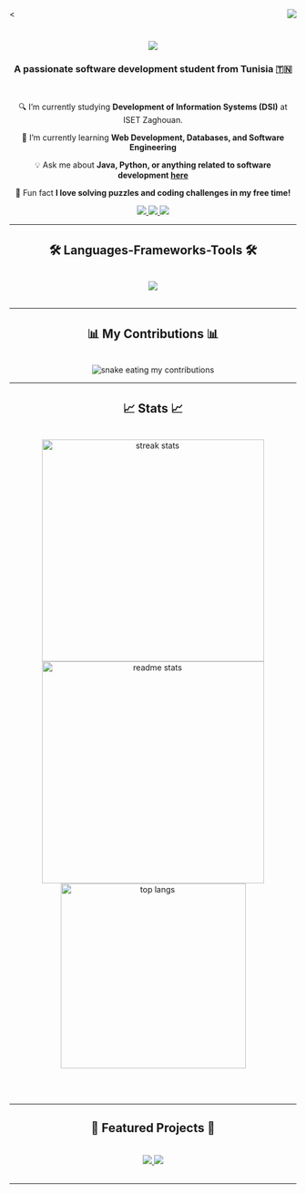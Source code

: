 <<img align="right" src="https://visitor-badge.laobi.icu/badge?page_id=tasnimebm.tasnimebm" />

<h1 align="center">
    <img src="https://readme-typing-svg.herokuapp.com/?font=Righteous&size=35&center=true&vCenter=true&width=500&height=70&duration=4000&lines=Hello+World!+🌍;+I'm+Tasnime+Ben+Mabrouk!;&color=FF69B4" />
</h1>

<h3 align="center">A passionate software development student from Tunisia 🇹🇳</h3>

<br/>

<div align="center">
 
 🔍 I’m currently studying **Development of Information Systems (DSI)** at ISET Zaghouan.
 
 🌟 I’m currently learning **Web Development, Databases, and Software Engineering**

💡 Ask me about **Java, Python, or anything related to software development [here](https://github.com/tasnimebm/tasnimebm/issues)**

🎉 Fun fact **I love solving puzzles and coding challenges in my free time!**

 </div>
 
<div align="center"> 
  <a href="mailto:tasnimebenmabrouk2004@gmail.com">
    <img src="https://img.shields.io/badge/Gmail-333333?style=for-the-badge&logo=gmail&logoColor=red" />
  </a>
  <a href="https://linkedin.com/in/your-linkedin" target="_blank">
    <img src="https://img.shields.io/badge/LinkedIn-0077B5?style=for-the-badge&logo=linkedin&logoColor=white" target="_blank" />
  </a>
  <a href="https://tasnimebm.github.io" target="_blank">
     <img src="https://img.shields.io/badge/Portfolio-FF5722?style=for-the-badge&logo=todoist&logoColor=white" target="_blank" />
  </a>
</div>

 <hr/>
 
<h2 align="center">🛠️ Languages-Frameworks-Tools 🛠️</h2>
<br/>
<div align="center">
    <img src="https://skillicons.dev/icons?i=java,python,html,css,vscode,github,figma,git,react,javascript,mysql,bootstrap" />
</div>

<br/>
<hr/>

<div align="center">
  <h2>📊 My Contributions 📊</h2>
  <br>
  <img alt="snake eating my contributions" src="https://raw.githubusercontent.com/tasnimebm/tasnimebm/output/github-contribution-grid-snake.svg" />
</div>

<hr/>

<h2 align="center">📈 Stats 📈</h2>
<br>
<div align=center>
  <img width=390 src="https://github-readme-streak-stats.herokuapp.com/?user=tasnimebm&count_private=true&theme=react&border_radius=10" alt="streak stats"/>
  <img width=390 src="https://github-readme-stats.vercel.app/api?username=tasnimebm&count_private=true&show_icons=true&theme=react&rank_icon=github&border_radius=10" alt="readme stats" />
  <br/>
  <img width=325 align="center" src="https://github-readme-stats.vercel.app/api/top-langs/?username=tasnimebm&hide=HTML&langs_count=8&layout=compact&theme=react&border_radius=10&size_weight=0.5&count_weight=0.5&exclude_repo=github-readme-stats" alt="top langs" />
</div>

<br/><br/>

<hr/>

<h2 align="center">🚀 Featured Projects 🚀</h2>
<br/>
<div align="center">
  <a href="https://github.com/tasnimebm/project-1">
    <img src="https://github-readme-stats.vercel.app/api/pin/?username=tasnimebm&repo=project-1&theme=react&border_radius=10" />
  </a>
  <a href="https://github.com/tasnimebm/project-2">
    <img src="https://github-readme-stats.vercel.app/api/pin/?username=tasnimebm&repo=project-2&theme=react&border_radius=10" />
  </a>
</div>

<br/>
<hr/>
